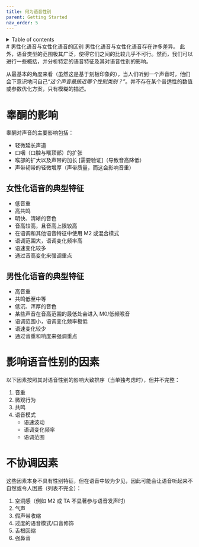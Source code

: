 ```yaml
---
title: 何为语音性别
parent: Getting Started
nav_order: 5
---
```

<details closed markdown="block">
  <summary>
    Table of contents
  </summary>
{: .text-delta }
1. TOC
{:toc}
</details>
# 男性化语音与女性化语音的区别
男性化语音与女性化语音存在许多差异。
此外，语音类型的范围极其广泛，使得它们之间的比较几乎不可行。然而，我们可以进行一些概括，并分析特定的语音特征及其对语音性别的影响。

从最基本的角度来看（虽然这是基于刻板印象的），当人们听到一个声音时，他们会下意识地问自己<i class="hlblue">“这个声音最接近哪个性别类别？”</i>。并不存在某个普适性的数值或参数优化方案，只有模糊的描述。

# 睾酮的影响
睾酮对声音的主要影响包括：
- 轻微延长声道
- 口咽（口腔与喉顶部）的扩张
- 喉部的扩大以及声带的加长 \[需要验证\]（导致音高降低）
- 声带韧带的轻微增厚（声带质量，而这会影响音重）

## 女性化语音的典型特征
- 低音重
- 高共鸣
- 明快、清晰的音色
- 音高较高，且音高上限较高
- 在语调和其他语音特征中使用 M2 或混合模式
- 语调范围大，语调变化频率高
- 语速变化较多
- 通过音高变化来强调重点

## 男性化语音的典型特征
- 高音重
- 共鸣低至中等
- 低沉、浑厚的音色
- 某些声音在音高范围的最低处会进入 M0/低频喉音
- 语调范围小，语调变化频率极低
- 语速变化较少
- 通过音重和响度来强调重点

# 影响语音性别的因素
以下因素按照其对语音性别的影响大致排序（当单独考虑时），但并不完整：
1. 音重
2. 微观行为
3. 共鸣
4. 语音模式
   - 语速波动
   - 语调变化频率
   - 语调范围

# 不协调因素
这些因素本身不具有性别特征，但在语音中较为少见，因此可能会让语音听起来不自然或令人困惑（列表不完全）：
1. 空洞感（例如 M2 或 TA 不显著参与语音发声时）
2. 气声
3. 假声带收缩
4. 过度的语音模式/口音修饰
5. 舌根回缩
6. 强鼻音




<!--  -->
